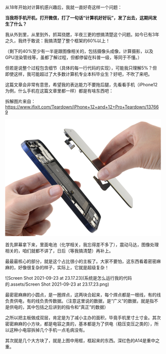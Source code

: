 从18年开始对计算机感兴趣后，我就一直好奇这样一个问题：

**当我将手机开机，打开微信，打了一句话“计算机好好玩”，发了出去，这期间发生了什么？**



我从外到里，从里到外，抓耳挠腮，半夜三更的想搞清楚这个问题。如今已有3年之久，我终于敢说：我搞清楚了整个框架的60%以上！



（剩下的40%至少有一半是跟图像相关的，包括摄像头成像，计算摄影，以及GPU渲染管线等，虽都了解过程，但都停留在科普一级，等同于不懂。）



但若是说整个过程包含细节（具体的每一行代码的实现），可能我只理解5%？但即使这样，我可能超过了大多数计算机专业本科毕业生？好吧，不吹了来吧。



这篇文章会非常有意思，希望我的表达能力不要拖后腿，先看看手机（iPhone12为例，什么手机在这篇文章里都一样）都是有啥东西吧：

拆解图片来自：https://www.ifixit.com/Teardown/iPhone+12+and+12+Pro+Teardown/137669

![DZvmn2sv2BmqeCID.full](系统是怎么运行我的代码的.assets/DZvmn2sv2BmqeCID.full.jpeg)

首先屏幕拿下来，里面电池（化学相关，我忘得差不多了），震动马达，图像处理相关的，咱们就都不讲了，日后（等我搞清楚）再补上。



最最最核心的部分，就是这个占比很小的主板了。大家不要怕，这东西看着密密麻麻的，好像很复杂的样子，实际上，它就是超级复杂！

![Screen Shot 2021-09-23 at 23.17.23](系统是怎么运行我的代码的.assets/Screen Shot 2021-09-23 at 23.17.23.png)

最密密麻麻的小圆点，是一圈焊点，这两块合起来，每个焊点都是一根线，有的线负责供电，有的线负责传数据。（注意这里说的数据，是“广义”的数据，就是指不是供电的，其中包括之后讲到的指令和“真正”的数据）



之所以把主板做成双层，肯定是为了减小主办的面积，毕竟手机里寸土寸金。其次密密麻麻的小方块，都是电容之类的，基本都是为了供电（稳压变压之类的），所以这种小电容拆掉几个手机一点毛病没有。



其次就是几个大方块了，就是上图中用框，框起来的东西。深红色的A14是重中之重。